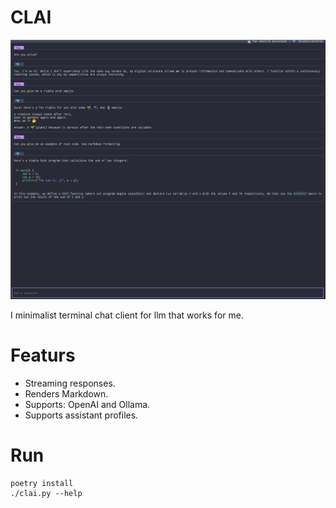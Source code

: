 # CLAI

![Example](./example.png)

I minimalist terminal chat client for llm that works for me.

# Featurs

- Streaming responses.
- Renders Markdown.
- Supports: OpenAI and Ollama.
- Supports assistant profiles.

# Run

```
poetry install
./clai.py --help
```
